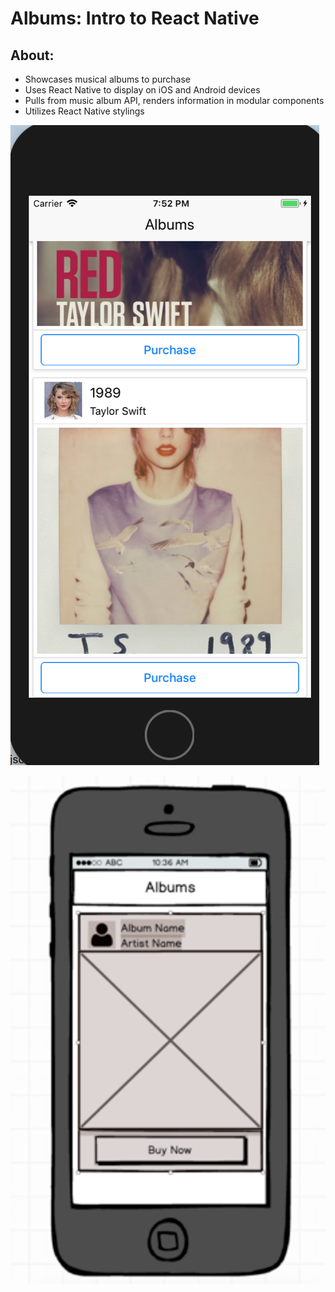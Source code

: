 # Albums: Intro to React Native

## About:
* Showcases musical albums to purchase
* Uses React Native to display on iOS and Android devices
* Pulls from music album API, renders information in modular components
* Utilizes React Native stylings


![Image of Final Product](https://raw.githubusercontent.com/zaturnvalley/AlbumsReactNative/7231b79a8dd579d1ea8a6aadb8ebeca2f85b908e/finalProduct.png)


![Image of Wifeframe Mockup](https://github.com/zaturnvalley/AlbumsReactNative/blob/master/wireframeMockup.png)